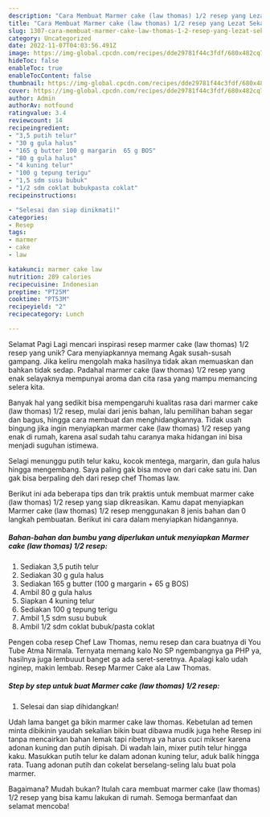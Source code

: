 ```yaml
---
description: "Cara Membuat Marmer cake (law thomas) 1/2 resep yang Lezat Sekali, Sempurna"
title: "Cara Membuat Marmer cake (law thomas) 1/2 resep yang Lezat Sekali, Sempurna"
slug: 1307-cara-membuat-marmer-cake-law-thomas-1-2-resep-yang-lezat-sekali-sempurna
category: Uncategorized
date: 2022-11-07T04:03:56.491Z
image: https://img-global.cpcdn.com/recipes/dde29781f44c3fdf/680x482cq70/marmer-cake-law-thomas-12-resep-foto-resep-utama.jpg
hideToc: false
enableToc: true
enableTocContent: false
thumbnail: https://img-global.cpcdn.com/recipes/dde29781f44c3fdf/680x482cq70/marmer-cake-law-thomas-12-resep-foto-resep-utama.jpg
cover: https://img-global.cpcdn.com/recipes/dde29781f44c3fdf/680x482cq70/marmer-cake-law-thomas-12-resep-foto-resep-utama.jpg
author: Admin
authorAv: notfound
ratingvalue: 3.4
reviewcount: 14
recipeingredient:
- "3,5 putih telur"
- "30 g gula halus"
- "165 g butter 100 g margarin  65 g BOS"
- "80 g gula halus"
- "4 kuning telur"
- "100 g tepung terigu"
- "1,5 sdm susu bubuk"
- "1/2 sdm coklat bubukpasta coklat"
recipeinstructions:

- "Selesai dan siap dinikmati!"
categories:
- Resep
tags:
- marmer
- cake
- law

katakunci: marmer cake law 
nutrition: 289 calories
recipecuisine: Indonesian
preptime: "PT25M"
cooktime: "PT53M"
recipeyield: "2"
recipecategory: Lunch

---
```



Selamat Pagi Lagi mencari inspirasi resep marmer cake (law thomas) 1/2 resep yang unik? Cara menyiapkannya memang Agak susah-susah gampang. Jika keliru mengolah maka hasilnya tidak akan memuaskan dan bahkan tidak sedap. Padahal marmer cake (law thomas) 1/2 resep yang enak selayaknya mempunyai aroma dan cita rasa yang mampu memancing selera kita.


Banyak hal yang sedikit bisa mempengaruhi kualitas rasa dari marmer cake (law thomas) 1/2 resep, mulai dari jenis bahan, lalu pemilihan bahan segar dan bagus, hingga cara membuat dan menghidangkannya. Tidak usah bingung jika ingin menyiapkan marmer cake (law thomas) 1/2 resep yang enak di rumah, karena asal sudah tahu caranya maka hidangan ini bisa menjadi suguhan istimewa.

Selagi menunggu putih telur kaku, kocok mentega, margarin, dan gula halus hingga mengembang. Saya paling gak bisa move on dari cake satu ini. Dan gak bisa berpaling deh dari resep chef Thomas law.


Berikut ini ada beberapa tips dan trik praktis untuk membuat marmer cake (law thomas) 1/2 resep yang siap dikreasikan. Kamu dapat menyiapkan Marmer cake (law thomas) 1/2 resep menggunakan 8 jenis bahan dan 0 langkah pembuatan. Berikut ini cara dalam menyiapkan hidangannya.

<!--inarticleads1-->

##### Bahan-bahan dan bumbu yang diperlukan untuk menyiapkan Marmer cake (law thomas) 1/2 resep:

1. Sediakan 3,5 putih telur
1. Sediakan 30 g gula halus
1. Sediakan 165 g butter (100 g margarin + 65 g BOS)
1. Ambil 80 g gula halus
1. Siapkan 4 kuning telur
1. Sediakan 100 g tepung terigu
1. Ambil 1,5 sdm susu bubuk
1. Ambil 1/2 sdm coklat bubuk/pasta coklat


Pengen coba resep Chef Law Thomas, nemu resep dan cara buatnya di You Tube Atma Nirmala. Ternyata memang kalo No SP ngembangnya ga PHP ya, hasilnya juga lembuuut banget ga ada seret-seretnya. Apalagi kalo udah nginep, makin lembab. Resep Marmer Cake ala Law Thomas. 

<!--inarticleads2-->

##### Step by step untuk buat Marmer cake (law thomas) 1/2 resep:


1. Selesai dan siap dihidangkan!

Udah lama banget ga bikin marmer cake law thomas. Kebetulan ad temen minta dibikinin yaudah sekalian bikin buat dibawa mudik juga hehe Resep ini tanpa mencairkan bahan lemak tapi ribetnya ya harus cuci mikser karena adonan kuning dan putih dipisah. Di wadah lain, mixer putih telur hingga kaku. Masukkan putih telur ke dalam adonan kuning telur, aduk balik hingga rata. Tuang adonan putih dan cokelat berselang-seling lalu buat pola marmer. 

Bagaimana? Mudah bukan? Itulah cara membuat marmer cake (law thomas) 1/2 resep yang bisa kamu lakukan di rumah. Semoga bermanfaat dan selamat mencoba!
